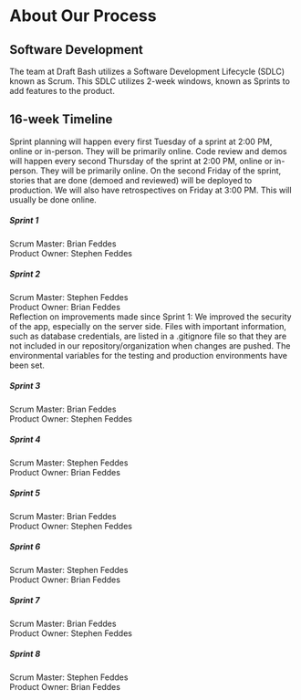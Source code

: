 # About Our Process

## Software Development
The team at Draft Bash utilizes a Software Development Lifecycle (SDLC) known as Scrum. This SDLC utilizes 2-week windows, known as Sprints to add features to the product.

## 16-week Timeline
Sprint planning will happen every first Tuesday of a sprint at 2:00 PM, online or in-person. They will be primarily online.
Code review and demos will happen every second Thursday of the sprint at 2:00 PM, online or in-person. They will be primarily online.
On the second Friday of the sprint, stories that are done (demoed and reviewed) will be deployed to production.
We will also have retrospectives on Friday at 3:00 PM. This will usually be done online.

##### Sprint 1
Scrum Master: Brian Feddes<br>
Product Owner: Stephen Feddes<br>

##### Sprint 2
Scrum Master: Stephen Feddes<br>
Product Owner: Brian Feddes<br>
Reflection on improvements made since Sprint 1:
  We improved the security of the app, especially on the server side. Files with important information, such as database credentials, are 
  listed in a .gitignore file so that they are not included in our repository/organization when changes are pushed. The environmental 
  variables for the testing and production environments have been set.

##### Sprint 3
Scrum Master: Brian Feddes<br>
Product Owner: Stephen Feddes<br>

##### Sprint 4
Scrum Master: Stephen Feddes<br>
Product Owner: Brian Feddes<br>

##### Sprint 5
Scrum Master: Brian Feddes<br>
Product Owner: Stephen Feddes<br>

##### Sprint 6
Scrum Master: Stephen Feddes<br>
Product Owner: Brian Feddes<br>

##### Sprint 7
Scrum Master: Brian Feddes<br>
Product Owner: Stephen Feddes<br>

##### Sprint 8
Scrum Master: Stephen Feddes<br>
Product Owner: Brian Feddes<br>
